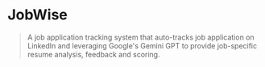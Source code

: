 # JobWise

> A job application tracking system that auto-tracks job application on LinkedIn and leveraging Google's Gemini GPT to provide job-specific resume analysis, feedback and scoring.
